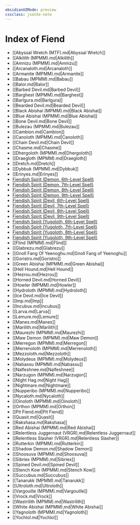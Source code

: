 ```yaml
---
obsidianUIMode: preview
cssclass: json5e-note
---
```

# Index of Fiend

- [[Abyssal Wretch (MTF).md|Abyssal Wretch]]
- [[Alkilith (MPMM).md|Alkilith]]
- [[Amnizu (MPMM).md|Amnizu]]
- [[Arcanaloth.md|Arcanaloth]]
- [[Armanite (MPMM).md|Armanite]]
- [[Babau (MPMM).md|Babau]]
- [[Balor.md|Balor]]
- [[Barbed Devil.md|Barbed Devil]]
- [[Barghest (MPMM).md|Barghest]]
- [[Barlgura.md|Barlgura]]
- [[Bearded Devil.md|Bearded Devil]]
- [[Black Abishai (MPMM).md|Black Abishai]]
- [[Blue Abishai (MPMM).md|Blue Abishai]]
- [[Bone Devil.md|Bone Devil]]
- [[Bulezau (MPMM).md|Bulezau]]
- [[Cambion.md|Cambion]]
- [[Canoloth (MPMM).md|Canoloth]]
- [[Chain Devil.md|Chain Devil]]
- [[Chasme.md|Chasme]]
- [[Dhergoloth (MPMM).md|Dhergoloth]]
- [[Draegloth (MPMM).md|Draegloth]]
- [[Dretch.md|Dretch]]
- [[Dybbuk (MPMM).md|Dybbuk]]
- [[Erinyes.md|Erinyes]]
- [Fiendish Spirit (Demon, 6th-Level Spell)](fiendish-spirit-demon-6th-level-spell-tce.md)
- [Fiendish Spirit (Demon, 7th-Level Spell)](fiendish-spirit-demon-7th-level-spell-tce.md)
- [Fiendish Spirit (Demon, 8th-Level Spell)](fiendish-spirit-demon-8th-level-spell-tce.md)
- [Fiendish Spirit (Demon, 9th-Level Spell)](fiendish-spirit-demon-9th-level-spell-tce.md)
- [Fiendish Spirit (Devil, 6th-Level Spell)](fiendish-spirit-devil-6th-level-spell-tce.md)
- [Fiendish Spirit (Devil, 7th-Level Spell)](fiendish-spirit-devil-7th-level-spell-tce.md)
- [Fiendish Spirit (Devil, 8th-Level Spell)](fiendish-spirit-devil-8th-level-spell-tce.md)
- [Fiendish Spirit (Devil, 9th-Level Spell)](fiendish-spirit-devil-9th-level-spell-tce.md)
- [Fiendish Spirit (Yugoloth, 6th-Level Spell)](fiendish-spirit-yugoloth-6th-level-spell-tce.md)
- [Fiendish Spirit (Yugoloth, 7th-Level Spell)](fiendish-spirit-yugoloth-7th-level-spell-tce.md)
- [Fiendish Spirit (Yugoloth, 8th-Level Spell)](fiendish-spirit-yugoloth-8th-level-spell-tce.md)
- [Fiendish Spirit (Yugoloth, 9th-Level Spell)](fiendish-spirit-yugoloth-9th-level-spell-tce.md)
- [[Flind (MPMM).md|Flind]]
- [[Glabrezu.md|Glabrezu]]
- [[Gnoll Fang Of Yeenoghu.md|Gnoll Fang of Yeenoghu]]
- [[Goristro.md|Goristro]]
- [[Green Abishai (MPMM).md|Green Abishai]]
- [[Hell Hound.md|Hell Hound]]
- [[Hezrou.md|Hezrou]]
- [[Horned Devil.md|Horned Devil]]
- [[Howler (MPMM).md|Howler]]
- [[Hydroloth (MPMM).md|Hydroloth]]
- [[Ice Devil.md|Ice Devil]]
- [[Imp.md|Imp]]
- [[Incubus.md|Incubus]]
- [[Larva.md|Larva]]
- [[Lemure.md|Lemure]]
- [[Manes.md|Manes]]
- [[Marilith.md|Marilith]]
- [[Maurezhi (MPMM).md|Maurezhi]]
- [[Maw Demon (MPMM).md|Maw Demon]]
- [[Merregon (MPMM).md|Merregon]]
- [[Merrenoloth (MPMM).md|Merrenoloth]]
- [[Mezzoloth.md|Mezzoloth]]
- [[Molydeus (MPMM).md|Molydeus]]
- [[Nabassu (MPMM).md|Nabassu]]
- [[Nalfeshnee.md|Nalfeshnee]]
- [[Narzugon (MPMM).md|Narzugon]]
- [[Night Hag.md|Night Hag]]
- [[Nightmare.md|Nightmare]]
- [[Nupperibo (MPMM).md|Nupperibo]]
- [[Nycaloth.md|Nycaloth]]
- [[Oinoloth (MPMM).md|Oinoloth]]
- [[Orthon (MPMM).md|Orthon]]
- [[Pit Fiend.md|Pit Fiend]]
- [[Quasit.md|Quasit]]
- [[Rakshasa.md|Rakshasa]]
- [[Red Abishai (MPMM).md|Red Abishai]]
- [[Relentless Juggernaut (VRGR).md|Relentless Juggernaut]]
- [[Relentless Slasher (VRGR).md|Relentless Slasher]]
- [[Rutterkin (MPMM).md|Rutterkin]]
- [[Shadow Demon.md|Shadow Demon]]
- [[Shoosuva (MPMM).md|Shoosuva]]
- [[Sibriex (MPMM).md|Sibriex]]
- [[Spined Devil.md|Spined Devil]]
- [[Stench Kow (MPMM).md|Stench Kow]]
- [[Succubus.md|Succubus]]
- [[Tanarukk (MPMM).md|Tanarukk]]
- [[Ultroloth.md|Ultroloth]]
- [[Vargouille (MPMM).md|Vargouille]]
- [[Vrock.md|Vrock]]
- [[Wastrilith (MPMM).md|Wastrilith]]
- [[White Abishai (MPMM).md|White Abishai]]
- [[Yagnoloth (MPMM).md|Yagnoloth]]
- [[Yochlol.md|Yochlol]]
